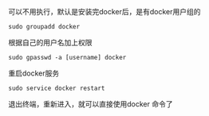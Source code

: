 可以不用执行，默认是安装完docker后，是有docker用户组的

```
sudo groupadd docker
```

根据自己的用户名加上权限

```
sudo gpasswd -a [username] docker
```

重启docker服务

```
sudo service docker restart
```

退出终端，重新进入，就可以直接使用docker 命令了